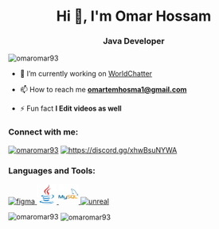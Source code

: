 <h1 align="center">Hi 👋, I'm Omar Hossam</h1>
<h3 align="center">Java Developer</h3>

<p align="left"> <img src="https://komarev.com/ghpvc/?username=omaromar93&label=Profile%20views&color=0e75b6&style=flat" alt="omaromar93" /> </p>

- 🔭 I’m currently working on [WorldChatter](https://github.com/OmarOmar93/WorldChatter)

- 📫 How to reach me **omartemhosma1@gmail.com**

- ⚡ Fun fact **I Edit videos as well**

<h3 align="left">Connect with me:</h3>
<p align="left">
<a href="https://www.youtube.com/c/omaromar93" target="blank"><img align="center" src="https://raw.githubusercontent.com/rahuldkjain/github-profile-readme-generator/master/src/images/icons/Social/youtube.svg" alt="omaromar93" height="30" width="40" /></a>
<a href="https://discord.gg/https://discord.gg/xhwBsuNYWA" target="blank"><img align="center" src="https://raw.githubusercontent.com/rahuldkjain/github-profile-readme-generator/master/src/images/icons/Social/discord.svg" alt="https://discord.gg/xhwBsuNYWA" height="30" width="40" /></a>
</p>

<h3 align="left">Languages and Tools:</h3>
<p align="left"> <a href="https://www.figma.com/" target="_blank" rel="noreferrer"> <img src="https://www.vectorlogo.zone/logos/figma/figma-icon.svg" alt="figma" width="40" height="40"/> </a> <a href="https://www.java.com" target="_blank" rel="noreferrer"> <img src="https://raw.githubusercontent.com/devicons/devicon/master/icons/java/java-original.svg" alt="java" width="40" height="40"/> </a> <a href="https://www.mysql.com/" target="_blank" rel="noreferrer"> <img src="https://raw.githubusercontent.com/devicons/devicon/master/icons/mysql/mysql-original-wordmark.svg" alt="mysql" width="40" height="40"/> </a> <a href="https://unrealengine.com/" target="_blank" rel="noreferrer"> <img src="https://raw.githubusercontent.com/kenangundogan/fontisto/036b7eca71aab1bef8e6a0518f7329f13ed62f6b/icons/svg/brand/unreal-engine.svg" alt="unreal" width="40" height="40"/> </a> </p>

<p><img align="left" src="https://github-readme-stats.vercel.app/api/top-langs?username=omaromar93&show_icons=true&locale=en&layout=compact" alt="omaromar93" /></p>

<p>&nbsp;<img align="center" src="https://github-readme-stats.vercel.app/api?username=omaromar93&show_icons=true&locale=en" alt="omaromar93" /></p>
